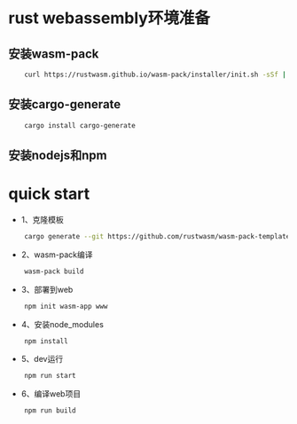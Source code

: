 # rust webassembly环境准备

## 安装wasm-pack
```bash
    curl https://rustwasm.github.io/wasm-pack/installer/init.sh -sSf | sh
```

## 安装cargo-generate

```bash
    cargo install cargo-generate
```

## 安装nodejs和npm


# quick start

+ 1、克隆模板

```bash
    cargo generate --git https://github.com/rustwasm/wasm-pack-template
```

+ 2、wasm-pack编译

```bash
    wasm-pack build
```

+ 3、部署到web

```bash
    npm init wasm-app www
```

+ 4、安装node_modules

```bash
    npm install
```
+ 5、dev运行

```bash
    npm run start
```

+ 6、编译web项目

```bash
    npm run build
```